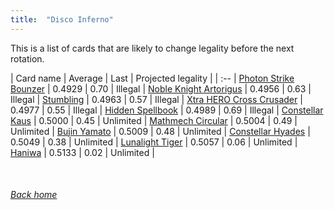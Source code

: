 ```yaml
---
title:  "Disco Inferno"
---
```


This is a list of cards that are likely to change legality before the next rotation.

| Card name | Average | Last | Projected legality |
| :-- |
[Photon Strike Bounzer](https://db.ygoprodeck.com/card/?search=Photon%20Strike%20Bounzer) | 0.4929 | 0.70 | Illegal |
[Noble Knight Artorigus](https://db.ygoprodeck.com/card/?search=Noble%20Knight%20Artorigus) | 0.4956 | 0.63 | Illegal |
[Stumbling](https://db.ygoprodeck.com/card/?search=Stumbling) | 0.4963 | 0.57 | Illegal |
[Xtra HERO Cross Crusader](https://db.ygoprodeck.com/card/?search=Xtra%20HERO%20Cross%20Crusader) | 0.4977 | 0.55 | Illegal |
[Hidden Spellbook](https://db.ygoprodeck.com/card/?search=Hidden%20Spellbook) | 0.4989 | 0.69 | Illegal |
[Constellar Kaus](https://db.ygoprodeck.com/card/?search=Constellar%20Kaus) | 0.5000 | 0.45 | Unlimited |
[Mathmech Circular](https://db.ygoprodeck.com/card/?search=Mathmech%20Circular) | 0.5004 | 0.49 | Unlimited |
[Bujin Yamato](https://db.ygoprodeck.com/card/?search=Bujin%20Yamato) | 0.5009 | 0.48 | Unlimited |
[Constellar Hyades](https://db.ygoprodeck.com/card/?search=Constellar%20Hyades) | 0.5049 | 0.38 | Unlimited |
[Lunalight Tiger](https://db.ygoprodeck.com/card/?search=Lunalight%20Tiger) | 0.5057 | 0.06 | Unlimited |
[Haniwa](https://db.ygoprodeck.com/card/?search=Haniwa) | 0.5133 | 0.02 | Unlimited |

<br>

###### [Back home](index)